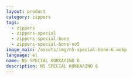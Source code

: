 ```yaml
---
layout: product
category: zippers
tags:
  - zippers
  - zippers-special
  - zippers-special-bone
  - zippers-special-bone-no5
image_main: /assets/img/n5-special-bone-6.webp
language: el
name: N5 SPECIAL ΚΟΚΚΑΛΙΝΟ 6
description: N5 SPECIAL ΚΟΚΚΑΛΙΝΟ 6
---
```

